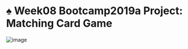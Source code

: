 # ♠️ Week08 Bootcamp2019a Project: Matching Card Game

![image](https://user-images.githubusercontent.com/102604674/168592840-c3e847e0-b2ee-405c-aa05-a1e3daf0dbfe.png)
